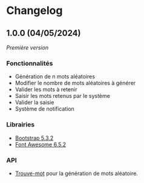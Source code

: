 # Changelog

## 1.0.0 (04/05/2024)

_Première version_

### Fonctionnalités

- Génération de n mots aléatoires
- Modifier le nombre de mots aléatoires à générer
- Valider les mots à retenir
- Saisir les mots retenus par le système
- Valider la saisie
- Système de notification

### Librairies

- [Bootstrap 5.3.2](https://getbootstrap.com/docs/5.3/getting-started/introduction/)
- [Font Awesome 6.5.2](https://fontawesome.com/v6/search)

### API

- [Trouve-mot](https://trouve-mot.fr/) pour la génération de mots aléatoire.
